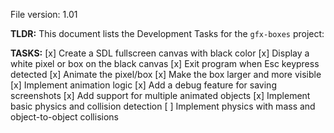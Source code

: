 File version: 1.01

**TLDR:**
This document lists the Development Tasks for the `gfx-boxes` project:

**TASKS:**
[x] Create a SDL fullscreen canvas with black color
[x] Display a white pixel or box on the black canvas
[x] Exit program when Esc keypress detected
[x] Animate the pixel/box
[x] Make the box larger and more visible
[x] Implement animation logic
[x] Add a debug feature for saving screenshots
[x] Add support for multiple animated objects
[x] Implement basic physics and collision detection
[ ] Implement physics with mass and object-to-object collisions
 
